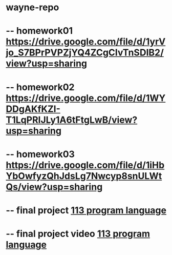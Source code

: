 # wayne-repo
# -- homework01 https://drive.google.com/file/d/1yrVjo_S7BPrPVPZjYQ4ZCgCIvTnSDIB2/view?usp=sharing
# -- homework02 https://drive.google.com/file/d/1WYDDgAKfKZI-T1LqPRIJLy1A6tFtgLwB/view?usp=sharing
# -- homework03 https://drive.google.com/file/d/1iHbYbOwfyzQhJdsLg7Nwcyp8snULWtQs/view?usp=sharing
# -- final project [113 program language](https://github.com/41271212h/113-1-PL)
# -- final project video [113 program language](https://youtu.be/Sa8djB5sU2o)
